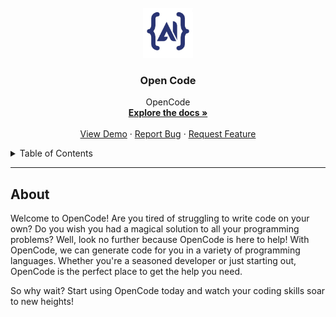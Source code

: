 
<br />
<div align="center">
  <a href="https://github.com/Hrishikesh332/OpenCode">
    <img src="src/ai.jpeg" alt="Logo" width="80" height="80">
  </a>

  <h3 align="center">Open Code</h3>

  <p align="center">
    OpenCode
    <br />
    <a href="https://github.com/Hrishikesh332/OpenCode"><strong>Explore the docs »</strong></a>
    <br />
    <br />
    <a href="https://github.com/Hrishikesh332/OpenCode">View Demo</a>
    ·
    <a href="https://github.com/Hrishikesh332/OpenCode/issues">Report Bug</a>
    ·
    <a href="https://github.com/Hrishikesh332/OpenCode/issues">Request Feature</a>
  </p>
</div>



<details>
  <summary>Table of Contents</summary>
  <ol>
    <li><a href="#About">About</a></li>

  </ol>
</details>

------

## About

Welcome to OpenCode! Are you tired of struggling to write code on your own? Do you wish you had a magical solution to all your programming problems? Well, look no further because OpenCode is here to help! With OpenCode, we can generate code for you in a variety of programming languages. Whether you're a seasoned developer or just starting out, OpenCode is the perfect place to get the help you need. 

So why wait? Start using OpenCode today and watch your coding skills soar to new heights!


